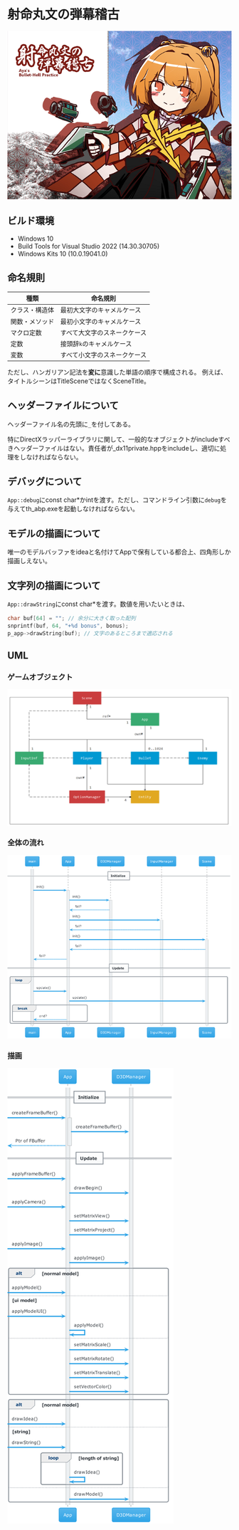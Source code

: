 # 射命丸文の弾幕稽古

![Title](build/html/title.png)


## ビルド環境

* Windows 10
* Build Tools for Visual Studio 2022 (14.30.30705)
* Windows Kits 10 (10.0.19041.0)

## 命名規則

| 種類 | 命名規則 |
| ----- | ----- |
| クラス・構造体 | 最初大文字のキャメルケース |
| 関数・メソッド | 最初小文字のキャメルケース |
| マクロ定数 | すべて大文字のスネークケース |
| 定数 | 接頭辞`k`のキャメルケース |
| 変数 | すべて小文字のスネークケース |

ただし、ハンガリアン記法を**変に**意識した単語の順序で構成される。
例えば、タイトルシーンはTitleSceneではなくSceneTitle。

## ヘッダーファイルについて

ヘッダーファイル名の先頭に`_`を付してある。

特にDirectXラッパーライブラリに関して、一般的なオブジェクトがincludeすべきヘッダーファイルはない。責任者が_dx11private.hppをincludeし、適切に処理をしなければならない。

## デバッグについて

`App::debug`にconst char\*かintを渡す。ただし、コマンドライン引数に`debug`を与えてth_abp.exeを起動しなければならない。

## モデルの描画について

唯一のモデルバッファをideaと名付けてAppで保有している都合上、四角形しか描画しえない。

## 文字列の描画について

`App::drawString`にconst char\*を渡す。数値を用いたいときは、
```c++
char buf[64] = ""; // 余分に大きく取った配列
snprintf(buf, 64, "+%d bonus", bonus);
p_app->drawString(buf); // 文字のあるところまで適応される
```

## UML

### ゲームオブジェクト

![Class](uml/class.png)

### 全体の流れ

![Initialize](uml/allflow.png)

### 描画

![Draw](uml/drawing.png)
